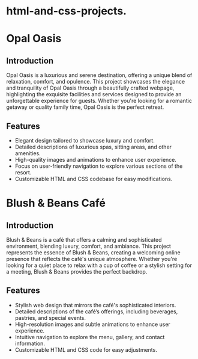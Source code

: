 # html-and-css-projects.
# Opal Oasis
## Introduction

Opal Oasis is a luxurious and serene destination, offering a unique blend of relaxation, comfort, and opulence. This project showcases the elegance and tranquility of Opal Oasis through a beautifully crafted webpage, highlighting the exquisite facilities and services designed to provide an unforgettable experience for guests. Whether you're looking for a romantic getaway or quality family time, Opal Oasis is the perfect retreat.

## Features

- Elegant design tailored to showcase luxury and comfort.
- Detailed descriptions of luxurious spas, sitting areas, and other amenities.
- High-quality images and animations to enhance user experience.
- Focus on user-friendly navigation to explore various sections of the resort.
- Customizable HTML and CSS codebase for easy modifications.



# Blush & Beans Café

## Introduction

Blush & Beans is a café that offers a calming and sophisticated environment, blending luxury, comfort, and ambiance. This project represents the essence of Blush & Beans, creating a welcoming online presence that reflects the café's unique atmosphere. Whether you're looking for a quiet place to relax with a cup of coffee or a stylish setting for a meeting, Blush & Beans provides the perfect backdrop.

## Features

- Stylish web design that mirrors the café's sophisticated interiors.
- Detailed descriptions of the café’s offerings, including beverages, pastries, and special events.
- High-resolution images and subtle animations to enhance user experience.
- Intuitive navigation to explore the menu, gallery, and contact information.
- Customizable HTML and CSS code for easy adjustments.

